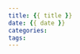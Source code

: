 ```yaml
---
title: {{ title }}
date: {{ date }}
categories:
tags:
---
```

<script type="text/javascript" src="/js/src/baidu-auto-push.js"></script>
